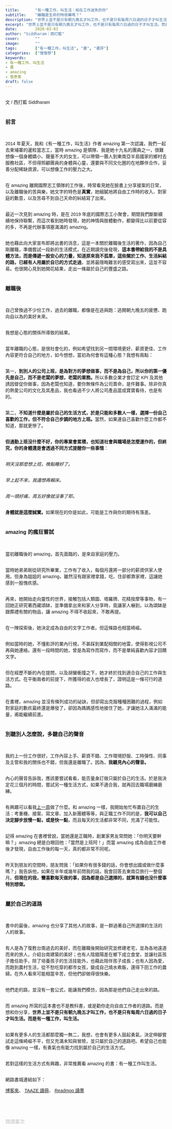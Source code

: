 ```yaml
---
title:       "有一種工作，叫生活：給在工作迷失的你"
subtitle:    "離職是生命的特效藥嗎？"
description: "世界上並不是只有朝九晚五才叫工作，也不是只有每周六日過的日子才叫生活。而是有一種工作，叫生活。"
excerpt: "世界上並不是只有朝九晚五才叫工作，也不是只有每周六日過的日子才叫生活。而是有一種工作，叫生活。"
date:        2020-03-03
author: "Siddharam｜西打藍"
cover:       ""
image:       ""
tags:        ["有一種工作，叫生活", "書", "書評"]
categories:  ["慢慢想"]
keywords:
- 有一種工作，叫生活
- 書
- amazing
- 曾彥菁
draft: false
---
```


<article style="font-family: 'Noto Sans TC', '微軟正黑體', sans-serif; font-weight: 300;">

<br>文 / 西打藍 Siddharam<br><br>

<h3 class="article-h1-color">前言</h3><br>

2014 年夏天，我和《有一種工作，叫生活》作者 amazing 第一次認識，我們一起去柬埔寨的暹粒當志工，當時 amazing 是領隊、我是她十九名的團員之一，很難想像一個身體嬌小、聲量不大的女生，可以帶領一團人到東南亞半島國家的鄉村去服務社區，不但得照顧團員的身體與心靈，還要與不同文化圈的在地夥伴合作，妥善分配稀缺資源，可以想像工作的壓力之大。<br><br>

在 amazing 離開國際志工領隊的工作後，時常看見她在臉書上分享接案的日常，以及離職後的苦與樂，她文字的特色是<b>真實</b>，她細膩地將自由工作時的收入、對家庭的歉意，以及苦尋不到自己天命的糾結寫了出來。<br><br>

最近一次見到 amazing 時，是在 2019 年底的國際志工小聚會，期間我們斷斷續續地保持聯繫，而這次看到她時發現，她的神情與肢體動作，都變得比以前要從容的多，不再是代辦事項塞滿滿的 amazing。<br><br>

她也藉此向大家宣布即將出書的消息，這是一本關於離職後生活的著作，因為自己剛離職，準備嘗試一段新的生活模式，在近期讀完後發現，<b>這本書帶給我的不是具體方法，而是傳遞一股安心的力量，知道原來我不孤單，這些關於工作、生活糾結的路，已經有人用屬於自已的方式走過</b>，並將最隱晦難言的感受寫出來，這並不容易。也很開心見到她開花結果，走出一條屬於自己的豐盛之路。<br><br>


<h3 class="article-h1-color">離職後</h3><br>

自己曾換過不少份工作，過去的離職，都像是在逃與跑：逃開朝九晚五的疲憊、跑向自以為的美好未來。<br><br>

我想是心態的關係所導致的結果。<br><br>

當年離職的心態，是很社會化的，例如希望找到另一間環境更好、薪資更佳、工作內容更符合自己的地方，如今想想，當初為何會有這種心態？我想有兩點：<br><br>

第一，<b>到別人的公司上班，是為對方的夢想做事，而不是為自己，所以你的第一優先是自己，而不是老闆的夢想，老闆的業務。</b>所以多數企業才會訂定 KPI 及其他誘因督促你做事，因為老闆也知道，要你無條件為公司賣命，是件難事。除非你真的熱愛公司的文化及其產品，我也看過不少人將公司產品當成寶寶看待，也是有的。<br><br>

第二，<b>不知道什麼是屬於自己的生活方式，於是只能和多數人一樣，選擇一份自己喜歡的工作，但不符合自己步調的地方上班。</b>當然，如果連自己喜歡什麼工作都不知道，那就更慘了。<br><br>

<b>但通勤上班沒什麼不好，你的專業會累積，也知道社會與職場是怎麼運作的，但終究，你的身體還是會透過不同方式提醒你一些事情</b>：<br><br>

<i>明天沒那麼想上班，晚點睡好了。<br><br>

早上起不來，我還想再賴床。<br><br>

周一頭好痛，周五好像就沒事了耶。<br><br></i>

<b>身體就是這麼誠實。</b>如果現在的你是如此，可能是工作與你的期待有落差。<br><br>

<h3 class="article-h1-color">amazing 的瘋狂嘗試</h3><br>

當初離職後的 amazing，首先面臨的，是來自家庭的壓力。<br><br>

當時她弟弟剛從研究所畢業，工作有了收入，每個月還將一部分的薪資供家人使用。但身為姐姐的 amazing，雖然沒有跟家裡拿錢，吃、住卻都靠家裡，這讓她感到一股愧疚感。<br><br>

再來，她開始走向靈性的世界，接觸包括人類圖、塔羅牌、花精按摩等事物，有一回她正研究著西藏頌缽，並準備拿出來和家人分享時，竟讓家人嚇到，以為頌缽是跟葬禮有關的物品，讓 amazing 不得不收起來，不敢再提。
<br><br>

在一陣探索後，她決定成為自由的文字工作者。但這條路也相當崎嶇。<br><br>

例如當時的她，不懂影評的業內行規，不甚踩到業配相關的地雷，使得影視公司不再與她連絡。還有一段時間的她，曾是為寫作而寫作，而不是單純喜歡內容才回饋文字。<br><br>

但在經歷不斷的內在提問，以及胡蠻衝撞之下，她才終於找到適合自己的工作與生活方式。在平衡兩者的前提下，所獲得的收入也增長了，證明這是一條可行的道路。<br><br>

在書裡，amazing 並沒有條列成功的祕訣，但卻寫出克服種種困難的過程，例如對家庭的歉疚最終還是爆發了，卻因為媽媽感性地接住了她，才讓她注入滿滿的能量，甫能繼續前進。<br><br>


<h3 class="article-h1-color">別聽別人怎麼說，多聽自己的聲音</h3><br>

我的上一份工作很好，工作內容上手、薪資不錯、工作環境舒服、工時彈性、同事及主管和我的關係也不錯，但我還是離職了。因為，<b>我聽見內心的聲音。</b><br><br>

內心的聲音告訴我，應該要嘗試看看，能否量身訂做只屬於自己的生活。於是我決定花三個月的時間，嘗試另一種生活方式，如果不適合我，就再回去職場磨練磨練。<br><br>

有興趣可以看我<a href="https://siddharam.com.tw/post/20200227/" target="_blank">上一周</a>做了什麼。和 amazing 一樣，我開始匆忙布置自己的生活：考重機、接案、寫文章、加入新團體等等，與正職工作不同的是，<b>我可以自己決定腳步放慢一點，或是快一點</b>，而且每天的生活都非常不同，充滿了可能性。<br><br>

記得 amazing 在書裡曾說，當她還是正職時，創業家男友常問她：「你明天要幹嘛？」amazing 總是白眼回他：「當然是上班阿！」而當 amazing 成為自由工作者後才發現，自由工作後的每一天，真的都非常不同呢。<br><br>

昨天到朋友的空間時，朋友問我：「如果你有很多錢的話，你會想出國或做什麼事嗎？」我告訴他，如果在半年或幾年前問我的話，我會回答去東南亞旅行一整個月。<b>但現在的我，蠻喜歡每天做的事，因為都是自己選擇的，就算有錢也沒什麼事特別想做。</b><br><br>


<h3 class="article-h1-color">屬於自己的道路</h3><br>

書中的最後，amazing 也分享了其他人的故事，是一群過著自己所選擇的生活的人的故事。<br><br>

有人是為了復甦台南過去的美好，而在離職後開始研究並修建老宅，並為各地遠道而來的旅人，介紹台南建築的美好；也有人陰錯陽差在鄉下成立食堂，並讓社區孩子擔任助手，除了培養孩子的生活技能外，也藉此陪伴孩子成長；也有人因為愛，而跑到農村生活，從不愁吃穿的都市女孩，變成自己燒水煮飯，還得下田工作的農婦。在外人看來可能相當辛苦，但他們卻做得很快樂。<br><br>

他們走的路，並沒有一套公式，能讓我們模仿，因為那是他們自己走出來的路。<br><br>

而 amazing 所寫的這本書也不是教科書，或是勸你走向自由工作者的道路。而是想和你分享，<b>世界上並不是只有朝九晚五才叫工作，也不是只有每周六日過的日子才叫生活。而是有一種工作，叫生活。</b><br><br>

如果有更多人的生活都那麼獨一無二，我想，也會有更多人鼓起勇氣，決定伸腳嘗試走這條崎嶇不平，但又充滿未知與冒險，並只屬於自己的道路吧。希望自己也能像 amazing 一樣，有勇氣也有能力找到屬於自己的生活方式。<br><br>


若對這樣的生活方式有興趣，非常推薦看 amazing 的書：有一種工作叫生活。<br><br>

網路書城連結如下：

<a href="https://easymall.co/2tD1F" target="_blank">博客來</a>、
<a href="https://www.taaze.tw/apredir.html?139623851/https://www.taaze.tw/products/11100900715.html?" target="_blank">TAAZE 讀冊</a>、
<a href="http://moo.im/a/1ehktT" target="_blank">Readmoo 讀墨</a>

<br><br><br>

</article>

<div style="color: #bfbfbf; font-size: 15px;" id="busuanzi_container_page_pv">
  閱讀量<span id="busuanzi_value_page_pv"></span>次
</div>

<script src="../../js/post.js"></script>



